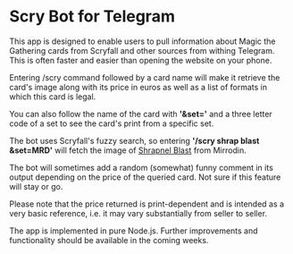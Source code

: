 # Scry Bot for Telegram

This app is designed to enable users to pull information about Magic the Gathering cards from Scryfall and other sources from withing Telegram. This is often faster and easier than opening the website on your phone.

Entering /scry command followed by a card name will make it retrieve the card's image along with its price in euros as well as a list of formats in which this card is legal. 

You can also follow the name of the card with **'&set='** and a three letter code of a set to see the card's print from a specific set.

The bot uses Scryfall's fuzzy search, so entering **'/scry shrap blast &set=MRD'** will fetch the image of [Shrapnel Blast](https://scryfall.com/card/mrd/106/shrapnel-blast) from Mirrodin.

The bot will sometimes add a random (somewhat) funny comment in its output depending on the price of the queried card. Not sure if this feature will stay or go.

Please note that the price returned is print-dependent and is intended as a very basic reference, i.e. it may vary substantially from seller to seller.

The app is implemented in pure Node.js. Further improvements and functionality should be available in the coming weeks.
